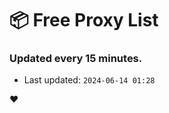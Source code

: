 # :package: Free Proxy List
### Updated every 15 minutes.

- Last updated: `2024-06-14 01:28`

:heart:
